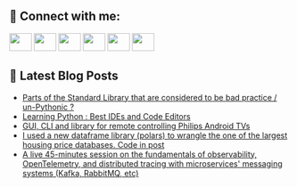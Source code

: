 ## 🔎 Connect with me:
[<img height="32" width="40" src="https://cdn.jsdelivr.net/npm/simple-icons@v5/icons/telegram.svg" />](https://t.me/bullbesh)
[<img height="32" width="40" src="https://cdn.jsdelivr.net/npm/simple-icons@v5/icons/vk.svg" />](https://vk.com/bullbesh)
[<img height="32" width="40" src="https://cdn.jsdelivr.net/npm/simple-icons@v5/icons/twitter.svg" />](https://twitter.com/bullbesh1)
[<img height="32" width="40" src="https://cdn.jsdelivr.net/npm/simple-icons@v5/icons/instagram.svg" />](https://www.instagram.com/bullbesh)
[<img height="32" width="40" src="https://cdn.jsdelivr.net/npm/simple-icons@v5/icons/reddit.svg" />](https://www.reddit.com/user/bullbesh)
[<img height="32" width="40" src="https://cdn.jsdelivr.net/npm/simple-icons@v5/icons/youtube.svg" />](https://www.youtube.com/channel/UCtfjRs6uzgq5mfm8S06WTcg)

## 📕 Latest Blog Posts
<!-- BLOG-POST-LIST:START -->
- [Parts of the Standard Library that are considered to be bad practice / un-Pythonic ?](https://www.reddit.com/r/Python/comments/u3p62s/parts_of_the_standard_library_that_are_considered/)
- [Learning Python : Best IDEs and Code Editors](https://www.reddit.com/r/Python/comments/u3ohvp/learning_python_best_ides_and_code_editors/)
- [GUI, CLI and library for remote controlling Philips Android TVs](https://www.reddit.com/r/Python/comments/u3m6ar/gui_cli_and_library_for_remote_controlling/)
- [I used a new dataframe library &lpar;polars&rpar; to wrangle the one of the largest housing price databases. Code in post](https://www.reddit.com/r/Python/comments/u3m0qp/i_used_a_new_dataframe_library_polars_to_wrangle/)
- [A live 45-minutes session on the fundamentals of observability, OpenTelemetry, and distributed tracing with microservices&#39; messaging systems &lpar;Kafka, RabbitMQ, etc&rpar;](https://www.reddit.com/r/Python/comments/u3kzsh/a_live_45minutes_session_on_the_fundamentals_of/)
<!-- BLOG-POST-LIST:END -->
